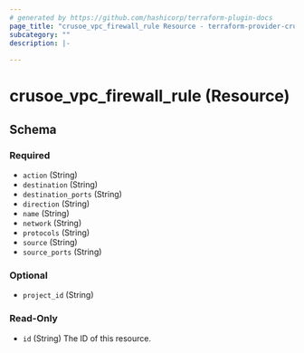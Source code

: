 ```yaml
---
# generated by https://github.com/hashicorp/terraform-plugin-docs
page_title: "crusoe_vpc_firewall_rule Resource - terraform-provider-crusoe"
subcategory: ""
description: |-
  
---
```


# crusoe_vpc_firewall_rule (Resource)





<!-- schema generated by tfplugindocs -->
## Schema

### Required

- `action` (String)
- `destination` (String)
- `destination_ports` (String)
- `direction` (String)
- `name` (String)
- `network` (String)
- `protocols` (String)
- `source` (String)
- `source_ports` (String)

### Optional

- `project_id` (String)

### Read-Only

- `id` (String) The ID of this resource.
